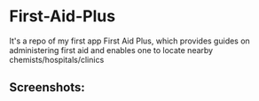 # First-Aid-Plus
It's a repo of my first app First Aid Plus, which provides guides on administering first aid and enables one to locate nearby chemists/hospitals/clinics
<br>
<h2>Screenshots:</h2>
<br>
